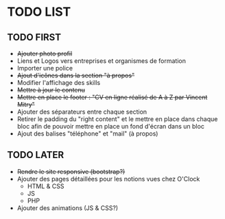 # TODO LIST

## TODO FIRST

- ~~Ajouter photo profil~~
- Liens et Logos vers entreprises et organismes de formation
- Importer une police
- ~~Ajout d'icônes dans la section "à propos"~~
- Modifier l'affichage des skills
- ~~Mettre à jour le contenu~~
- ~~Mettre en place le footer : "CV en ligne réalisé de A à Z par Vincent Mitry"~~
- Ajouter des séparateurs entre chaque section
- Retirer le padding du "right content" et le mettre en place dans chaque bloc afin de pouvoir mettre en place un fond d'écran dans un bloc
- Ajout des balises "téléphone" et "mail" (à propos)

## TODO LATER

- ~~Rendre le site responsive (bootstrap?)~~
- Ajouter des pages détaillées pour les notions vues chez O'Clock
  - HTML & CSS
  - JS
  - PHP
- Ajouter des animations (JS & CSS?)
